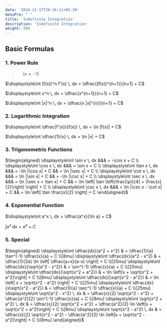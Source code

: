 ```yaml
---
date: '2024-11-17T20:36:11+05:30'
menuPre: " "
title: 'Indefinite Integration'
description: 'Indefinite Integration'
weight: 400
---
```


## Basic Formulas

### 1. Power Rule  

> $\quad (n\not ={-1})$  

$\displaystyle\int (f(x))^n f'(x) \, dx = \dfrac{(f(x))^{n+1}}{n+1} + C$  

$\displaystyle\int x^n \, dx = \dfrac{x^{n+1}}{n+1} + C$

$\displaystyle\int |x|^n \, dx = \dfrac{x |x|^{n}}{n+1} + C$

### 2. Logarithmic Integration  

$\displaystyle\int \dfrac{f'(x)}{f(x)} \, dx = \ln |f(x)| + C$  

$\displaystyle\int \dfrac{1}{x} \, dx = \ln |x| + C$

### 3. Trigonometric Functions  

$\begin{aligned}
\displaystyle\int \sin x \, dx &&& = -\cos x + C \\  
\displaystyle\int \cos x \, dx &&& = \sin x + C \\  
\displaystyle\int \tan x \, dx &&& = -\ln |\cos x| + C && = \ln |\sec x| + C \\  
\displaystyle\int \cot x \, dx &&& = \ln |\sin x| + C && = -\ln |\csc x| + C \\  
\displaystyle\int \sec x \, dx &&& = \ln |\sec x + \tan x| + C && = \ln \left| \tan \left(\frac{\pi}{4} + \frac{x}{2}\right) \right| + C \\  
\displaystyle\int \csc x \, dx &&& = \ln |\csc x - \cot x| + C && = \ln \left| \tan \frac{x}{2} \right| + C
\end{aligned}$

### 4. Exponential Function  

$\displaystyle\int a^x \, dx = \dfrac{a^x}{\ln a} + C$  

$\displaystyle\int e^x \, dx = e^x + C$

### 5. Special  

$\begin{aligned}
\displaystyle\int \dfrac{dx}{a^2 + x^2} & = \dfrac{1}{a} \tan^{-1} \dfrac{x}{a} + C \\[8mu]
\displaystyle\int \dfrac{dx}{a^2 - x^2} & = \dfrac{1}{2a} \ln \left| \dfrac{a+x}{a-x} \right| + C \\[25mu]
\displaystyle\int \dfrac{dx}{\sqrt{a^2 - x^2}} & = \sin^{-1} \dfrac{x}{a} + C \\[25mu]
\displaystyle\int \dfrac{dx}{\sqrt{x^2 + a^2}} & = \ln \left|x + \sqrt{x^2 + a^2}\right| + C \\[8mu]
\displaystyle\int \dfrac{dx}{\sqrt{x^2 - a^2}} & = \ln \left| x + \sqrt{x^2 - a^2} \right| + C \\[25mu]
\displaystyle\int \dfrac{dx}{x\sqrt{x^2 - a^2}} & = \dfrac{1}{a} \sec^{-1} \dfrac{x}{a} + C \\[25mu]
\displaystyle\int \sqrt{a^2 - x^2} \, dx & = \dfrac{x}{2} \sqrt{a^2 - x^2} + \dfrac{a^2}{2} \sin^{-1} \dfrac{x}{a} + C \\[8mu]
\displaystyle\int \sqrt{x^2 + a^2} \, dx & = \dfrac{x}{2} \sqrt{x^2 + a^2} + \dfrac{a^2}{2} \ln \left|x + \sqrt{x^2 + a^2}\right| + C \\[8mu]
\displaystyle\int \sqrt{x^2 - a^2} \, dx & = \dfrac{x}{2} \sqrt{x^2 - a^2} - \dfrac{a^2}{2} \ln \left|x + \sqrt{x^2 - a^2}\right| + C \\[8mu]
\end{aligned}$  
